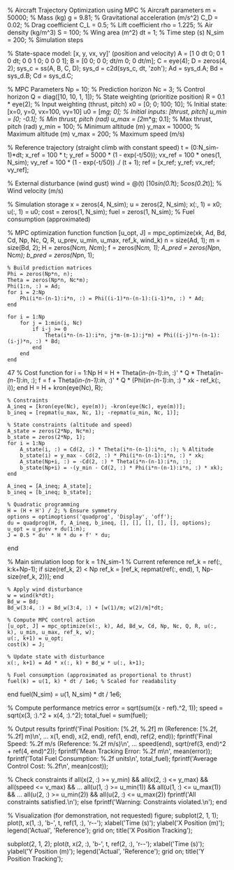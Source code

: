 % Aircraft Trajectory Optimization using MPC
% Aircraft parameters
m = 50000; % Mass (kg)
g = 9.81; % Gravitational acceleration (m/s^2)
C_D = 0.02; % Drag coefficient
C_L = 0.5; % Lift coefficient
rho = 1.225; % Air density (kg/m^3)
S = 100; % Wing area (m^2)
dt = 1; % Time step (s)
N_sim = 200; % Simulation steps

% State-space model: [x, y, vx, vy]' (position and velocity)
A = [1 0 dt 0;
     0 1 0 dt;
     0 0 1 0;
     0 0 0 1];
B = [0 0;
     0 0;
     dt/m 0;
     0 dt/m];
C = eye(4);
D = zeros(4, 2);
sys_c = ss(A, B, C, D);
sys_d = c2d(sys_c, dt, 'zoh');
Ad = sys_d.A;
Bd = sys_d.B;
Cd = sys_d.C;

% MPC Parameters
Np = 10; % Prediction horizon
Nc = 3; % Control horizon
Q = diag([10, 10, 1, 1]); % State weighting (prioritize position)
R = 0.1 * eye(2); % Input weighting (thrust, pitch)
x0 = [0; 0; 100; 10]; % Initial state: [x=0, y=0, vx=100, vy=10]
u0 = [m*g; 0]; % Initial inputs: [thrust, pitch]
u_min = [0; -0.1]; % Min thrust, pitch (rad)
u_max = [2*m*g; 0.1]; % Max thrust, pitch (rad)
y_min = 100; % Minimum altitude (m)
y_max = 10000; % Maximum altitude (m)
v_max = 200; % Maximum speed (m/s)

% Reference trajectory (straight climb with constant speed)
t = (0:N_sim-1)*dt;
x_ref = 100 * t;
y_ref = 5000 * (1 - exp(-t/50));
vx_ref = 100 * ones(1, N_sim);
vy_ref = 100 * (1 - exp(-t/50)) ./ (t + 1);
ref = [x_ref; y_ref; vx_ref; vy_ref];

% External disturbance (wind gust)
wind = @(t) [10*sin(0.1*t); 5*cos(0.2*t)]; % Wind velocity (m/s)

% Simulation storage
x = zeros(4, N_sim);
u = zeros(2, N_sim);
x(:, 1) = x0;
u(:, 1) = u0;
cost = zeros(1, N_sim);
fuel = zeros(1, N_sim); % Fuel consumption (approximated)

% MPC optimization function
function [u_opt, J] = mpc_optimize(xk, Ad, Bd, Cd, Np, Nc, Q, R, u_prev, u_min, u_max, ref_k, wind_k)
    n = size(Ad, 1);
    m = size(Bd, 2);
    H = zeros(Nc*m, Nc*m);
    f = zeros(Nc*m, 1);
    A_pred = zeros(Np*n, Nc*m);
    b_pred = zeros(Np*n, 1);
    
    % Build prediction matrices
    Phi = zeros(Np*n, n);
    Theta = zeros(Np*n, Nc*m);
    Phi(1:n, :) = Ad;
    for i = 2:Np
        Phi(i*n-(n-1):i*n, :) = Phi((i-1)*n-(n-1):(i-1)*n, :) * Ad;
    end
    
    for i = 1:Np
        for j = 1:min(i, Nc)
            if i-j >= 0
                Theta(i*n-(n-1):i*n, j*m-(m-1):j*m) = Phi((i-j)*n-(n-1):(i-j)*n, :) * Bd;
            end
        end
    end
    
47  % Cost function
    for i = 1:Np
        H = H + Theta(i*n-(n-1):i*n, :)' * Q * Theta(i*n-(n-1):i*n, :);
        f = f + Theta(i*n-(n-1):i*n, :)' * Q * (Phi(i*n-(n-1):i*n, :) * xk - ref_k(:, i));
    end
    H = H + kron(eye(Nc), R);
    
    % Constraints
    A_ineq = [kron(eye(Nc), eye(m)); -kron(eye(Nc), eye(m))];
    b_ineq = [repmat(u_max, Nc, 1); -repmat(u_min, Nc, 1)];
    
    % State constraints (altitude and speed)
    A_state = zeros(2*Np, Nc*m);
    b_state = zeros(2*Np, 1);
    for i = 1:Np
        A_state(i, :) = Cd(2, :) * Theta(i*n-(n-1):i*n, :); % Altitude
        b_state(i) = y_max - Cd(2, :) * Phi(i*n-(n-1):i*n, :) * xk;
        A_state(Np+i, :) = -Cd(2, :) * Theta(i*n-(n-1):i*n, :);
        b_state(Np+i) = -(y_min - Cd(2, :) * Phi(i*n-(n-1):i*n, :) * xk);
    end
    
    A_ineq = [A_ineq; A_state];
    b_ineq = [b_ineq; b_state];
    
    % Quadratic programming
    H = (H + H') / 2; % Ensure symmetry
    options = optimoptions('quadprog', 'Display', 'off');
    du = quadprog(H, f, A_ineq, b_ineq, [], [], [], [], [], options);
    u_opt = u_prev + du(1:m);
    J = 0.5 * du' * H * du + f' * du;
end

% Main simulation loop
for k = 1:N_sim-1
    % Current reference
    ref_k = ref(:, k:k+Np-1);
    if size(ref_k, 2) < Np
        ref_k = [ref_k, repmat(ref(:, end), 1, Np-size(ref_k, 2))];
    end
    
    % Apply wind disturbance
    w = wind(k*dt);
    Bd_w = Bd;
    Bd_w(3:4, :) = Bd_w(3:4, :) + [w(1)/m; w(2)/m]*dt;
    
    % Compute MPC control action
    [u_opt, J] = mpc_optimize(x(:, k), Ad, Bd_w, Cd, Np, Nc, Q, R, u(:, k), u_min, u_max, ref_k, w);
    u(:, k+1) = u_opt;
    cost(k) = J;
    
    % Update state with disturbance
    x(:, k+1) = Ad * x(:, k) + Bd_w * u(:, k+1);
    
    % Fuel consumption (approximated as proportional to thrust)
    fuel(k) = u(1, k) * dt / 1e6; % Scaled for readability
end
fuel(N_sim) = u(1, N_sim) * dt / 1e6;

% Compute performance metrics
error = sqrt(sum((x - ref).^2, 1));
speed = sqrt(x(3, :).^2 + x(4, :).^2);
total_fuel = sum(fuel);

% Output results
fprintf('Final Position: [%.2f, %.2f] m (Reference: [%.2f, %.2f] m)\n', ...
    x(1, end), x(2, end), ref(1, end), ref(2, end));
fprintf('Final Speed: %.2f m/s (Reference: %.2f m/s)\n', ...
    speed(end), sqrt(ref(3, end)^2 + ref(4, end)^2));
fprintf('Mean Tracking Error: %.2f m\n', mean(error));
fprintf('Total Fuel Consumption: %.2f units\n', total_fuel);
fprintf('Average Control Cost: %.2f\n', mean(cost));

% Check constraints
if all(x(2, :) >= y_min) && all(x(2, :) <= y_max) && all(speed <= v_max) && ...
   all(u(1, :) >= u_min(1)) && all(u(1, :) <= u_max(1)) && ...
   all(u(2, :) >= u_min(2)) && all(u(2, :) <= u_max(2))
    fprintf('All constraints satisfied.\n');
else
    fprintf('Warning: Constraints violated.\n');
end

% Visualization (for demonstration, not requested)
figure;
subplot(2, 1, 1);
plot(t, x(1, :), 'b-', t, ref(1, :), 'r--');
xlabel('Time (s)');
ylabel('X Position (m)');
legend('Actual', 'Reference');
grid on;
title('X Position Tracking');

subplot(2, 1, 2);
plot(t, x(2, :), 'b-', t, ref(2, :), 'r--');
xlabel('Time (s)');
ylabel('Y Position (m)');
legend('Actual', 'Reference');
grid on;
title('Y Position Tracking');
